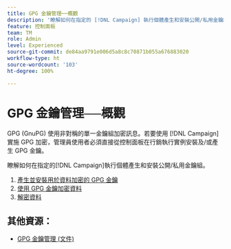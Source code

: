 ```yaml
---
title: GPG 金鑰管理──概觀
description: '瞭解如何在指定的 [!DNL Campaign] 執行個體產生和安裝公開/私用金鑰組。 '
feature: 控制面板
team: TM
role: Admin
level: Experienced
source-git-commit: de84aa9791e006d5a8c8c70871b055a676883020
workflow-type: ht
source-wordcount: '103'
ht-degree: 100%

---
```


# GPG 金鑰管理──概觀

GPG (GnuPG) 使用非對稱的單一金鑰組加密訊息。若要使用 [!DNL Campaign] 實施 GPG 加密，管理員使用者必須直接從控制面板在行銷執行實例安裝及/或產生 GPG 金鑰。

瞭解如何在指定的[!DNL Campaign]執行個體產生和安裝公開/私用金鑰組。

1. [產生並安裝用於資料加密的 GPG 金鑰](./generate-and-install-gpg-keys.md)
2. [使用 GPG 金鑰加密資料](./use-a-gpg-key-to-encrypt-data.md)
3. [解密資料](./decrypt-data.md)

## 其他資源：

* [GPG 金鑰管理 (文件)](https://experienceleague.adobe.com/docs/control-panel/using/instances-settings/gpg-keys-management.html?lang=zh-Hant)
